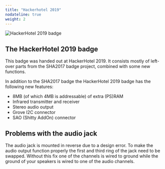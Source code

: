 ```yaml
---
title: "Hackerhotel 2019"
nodateline: true
weight: 2
---
```


![HackerHotel 2019 badge](hackerhotel2019.svg)

## The HackerHotel 2019 badge

This badge was handed out at HackerHotel 2019. It consists mostly of left-over parts from the SHA2017 badge project, combined with some new functions.

In addition to the SHA2017 badge the HackerHotel 2019 badge has the following new features:

 - 8MB (of which 4MB is addressable) of extra (PS)RAM
 - Infrared transmitter and receiver
 - Stereo audio output
 - Grove I2C connector
 - SAO (Shitty AddOn) connector
 
 ## Problems with the audio jack
The audio jack is mounted in reverse due to a design error. To make the audio output function properly the first and third ring of the jack need to be swapped. Without this fix one of the channels is wired to ground while the ground of your speakers is wired to one of the audio channels.
